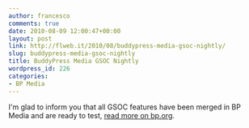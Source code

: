 ```yaml
---
author: francesco
comments: true
date: 2010-08-09 12:00:47+00:00
layout: post
link: http://flweb.it/2010/08/buddypress-media-gsoc-nightly/
slug: buddypress-media-gsoc-nightly
title: BuddyPress Media GSOC Nightly
wordpress_id: 226
categories:
- BP Media
---
```


I'm glad to inform you that all GSOC features have been merged in BP Media and are ready to test, [read more on bp.org](http://buddypress.org/community/groups/bp-album/forum/topic/2010-08-08-nightly-merged-with-gsoc-proj-multimedia-and-embed-features/).
